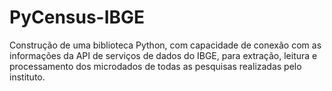 # PyCensus-IBGE
Construção de uma biblioteca Python, com capacidade de conexão com as informações da API de serviços de dados do IBGE, para extração, leitura e processamento dos microdados de todas as pesquisas realizadas pelo instituto.
